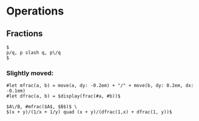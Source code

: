# Operations
## Fractions
```typ
$
p/q, p slash q, p\/q
$
```

### Slightly moved:
```typ
#let mfrac(a, b) = move(a, dy: -0.2em) + "/" + move(b, dy: 0.2em, dx: -0.1em)
#let dfrac(a, b) = $display(frac(#a, #b))$

$A\/B, #mfrac($A$, $B$)$ \
$(x + y)/(1/x + 1/y) quad (x + y)/(dfrac(1,x) + dfrac(1, y))$
```
